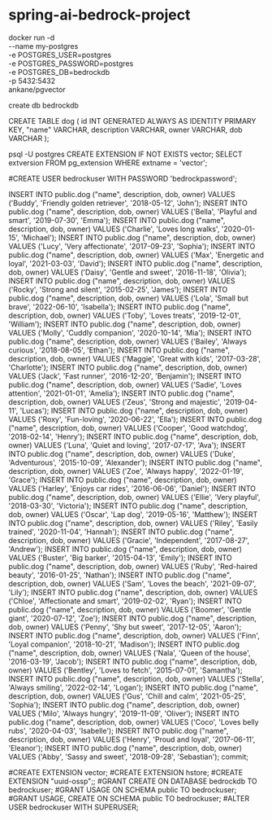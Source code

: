 # spring-ai-bedrock-project



docker run -d \
--name my-postgres \
-e POSTGRES_USER=postgres \
-e POSTGRES_PASSWORD=postgres \
-e POSTGRES_DB=bedrockdb \
-p 5432:5432 \
ankane/pgvector


create db bedrockdb

CREATE TABLE dog (
id INT GENERATED ALWAYS AS IDENTITY PRIMARY KEY,
"name" VARCHAR,
description VARCHAR,
owner VARCHAR,
dob VARCHAR
);




psql -U postgres
CREATE EXTENSION IF NOT EXISTS vector;
SELECT extversion FROM pg_extension WHERE extname = 'vector';



#CREATE USER bedrockuser WITH PASSWORD 'bedrockpassword';

INSERT INTO public.dog ("name", description, dob, owner) VALUES ('Buddy', 'Friendly golden retriever', '2018-05-12', 'John');
INSERT INTO public.dog ("name", description, dob, owner) VALUES ('Bella', 'Playful and smart', '2019-07-30', 'Emma');
INSERT INTO public.dog ("name", description, dob, owner) VALUES ('Charlie', 'Loves long walks', '2020-01-15', 'Michael');
INSERT INTO public.dog ("name", description, dob, owner) VALUES ('Lucy', 'Very affectionate', '2017-09-23', 'Sophia');
INSERT INTO public.dog ("name", description, dob, owner) VALUES ('Max', 'Energetic and loyal', '2021-03-03', 'David');
INSERT INTO public.dog ("name", description, dob, owner) VALUES ('Daisy', 'Gentle and sweet', '2016-11-18', 'Olivia');
INSERT INTO public.dog ("name", description, dob, owner) VALUES ('Rocky', 'Strong and silent', '2015-02-25', 'James');
INSERT INTO public.dog ("name", description, dob, owner) VALUES ('Lola', 'Small but brave', '2022-06-10', 'Isabella');
INSERT INTO public.dog ("name", description, dob, owner) VALUES ('Toby', 'Loves treats', '2019-12-01', 'William');
INSERT INTO public.dog ("name", description, dob, owner) VALUES ('Molly', 'Cuddly companion', '2020-10-14', 'Mia');
INSERT INTO public.dog ("name", description, dob, owner) VALUES ('Bailey', 'Always curious', '2018-08-05', 'Ethan');
INSERT INTO public.dog ("name", description, dob, owner) VALUES ('Maggie', 'Great with kids', '2017-03-28', 'Charlotte');
INSERT INTO public.dog ("name", description, dob, owner) VALUES ('Jack', 'Fast runner', '2016-12-20', 'Benjamin');
INSERT INTO public.dog ("name", description, dob, owner) VALUES ('Sadie', 'Loves attention', '2021-01-01', 'Amelia');
INSERT INTO public.dog ("name", description, dob, owner) VALUES ('Zeus', 'Strong and majestic', '2019-04-11', 'Lucas');
INSERT INTO public.dog ("name", description, dob, owner) VALUES ('Roxy', 'Fun-loving', '2020-06-22', 'Ella');
INSERT INTO public.dog ("name", description, dob, owner) VALUES ('Cooper', 'Good watchdog', '2018-02-14', 'Henry');
INSERT INTO public.dog ("name", description, dob, owner) VALUES ('Luna', 'Quiet and loving', '2017-07-17', 'Ava');
INSERT INTO public.dog ("name", description, dob, owner) VALUES ('Duke', 'Adventurous', '2015-10-09', 'Alexander');
INSERT INTO public.dog ("name", description, dob, owner) VALUES ('Zoe', 'Always happy', '2022-01-19', 'Grace');
INSERT INTO public.dog ("name", description, dob, owner) VALUES ('Harley', 'Enjoys car rides', '2016-06-06', 'Daniel');
INSERT INTO public.dog ("name", description, dob, owner) VALUES ('Ellie', 'Very playful', '2018-03-30', 'Victoria');
INSERT INTO public.dog ("name", description, dob, owner) VALUES ('Oscar', 'Lap dog', '2019-05-16', 'Matthew');
INSERT INTO public.dog ("name", description, dob, owner) VALUES ('Riley', 'Easily trained', '2020-11-04', 'Hannah');
INSERT INTO public.dog ("name", description, dob, owner) VALUES ('Gracie', 'Independent', '2017-08-27', 'Andrew');
INSERT INTO public.dog ("name", description, dob, owner) VALUES ('Buster', 'Big barker', '2015-04-13', 'Emily');
INSERT INTO public.dog ("name", description, dob, owner) VALUES ('Ruby', 'Red-haired beauty', '2016-01-25', 'Nathan');
INSERT INTO public.dog ("name", description, dob, owner) VALUES ('Sam', 'Loves the beach', '2021-09-07', 'Lily');
INSERT INTO public.dog ("name", description, dob, owner) VALUES ('Chloe', 'Affectionate and smart', '2019-02-02', 'Ryan');
INSERT INTO public.dog ("name", description, dob, owner) VALUES ('Boomer', 'Gentle giant', '2020-07-12', 'Zoe');
INSERT INTO public.dog ("name", description, dob, owner) VALUES ('Penny', 'Shy but sweet', '2017-12-05', 'Aaron');
INSERT INTO public.dog ("name", description, dob, owner) VALUES ('Finn', 'Loyal companion', '2018-10-21', 'Madison');
INSERT INTO public.dog ("name", description, dob, owner) VALUES ('Nala', 'Queen of the house', '2016-03-19', 'Jacob');
INSERT INTO public.dog ("name", description, dob, owner) VALUES ('Bentley', 'Loves to fetch', '2015-07-01', 'Samantha');
INSERT INTO public.dog ("name", description, dob, owner) VALUES ('Stella', 'Always smiling', '2022-02-14', 'Logan');
INSERT INTO public.dog ("name", description, dob, owner) VALUES ('Gus', 'Chill and calm', '2021-05-25', 'Sophia');
INSERT INTO public.dog ("name", description, dob, owner) VALUES ('Milo', 'Always hungry', '2019-11-09', 'Oliver');
INSERT INTO public.dog ("name", description, dob, owner) VALUES ('Coco', 'Loves belly rubs', '2020-04-03', 'Isabelle');
INSERT INTO public.dog ("name", description, dob, owner) VALUES ('Henry', 'Proud and loyal', '2017-06-11', 'Eleanor');
INSERT INTO public.dog ("name", description, dob, owner) VALUES ('Abby', 'Sassy and sweet', '2018-09-28', 'Sebastian');
commit;

#CREATE EXTENSION vector;
#CREATE EXTENSION hstore;
#CREATE EXTENSION  "uuid-ossp";;
#GRANT CREATE ON DATABASE bedrockdb TO bedrockuser;
#GRANT USAGE ON SCHEMA public TO bedrockuser;
#GRANT USAGE, CREATE ON SCHEMA public TO bedrockuser;
#ALTER USER bedrockuser WITH SUPERUSER;

